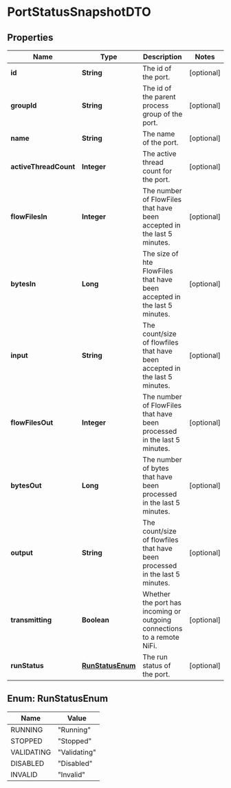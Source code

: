 

# PortStatusSnapshotDTO

## Properties

Name | Type | Description | Notes
------------ | ------------- | ------------- | -------------
**id** | **String** | The id of the port. |  [optional]
**groupId** | **String** | The id of the parent process group of the port. |  [optional]
**name** | **String** | The name of the port. |  [optional]
**activeThreadCount** | **Integer** | The active thread count for the port. |  [optional]
**flowFilesIn** | **Integer** | The number of FlowFiles that have been accepted in the last 5 minutes. |  [optional]
**bytesIn** | **Long** | The size of hte FlowFiles that have been accepted in the last 5 minutes. |  [optional]
**input** | **String** | The count/size of flowfiles that have been accepted in the last 5 minutes. |  [optional]
**flowFilesOut** | **Integer** | The number of FlowFiles that have been processed in the last 5 minutes. |  [optional]
**bytesOut** | **Long** | The number of bytes that have been processed in the last 5 minutes. |  [optional]
**output** | **String** | The count/size of flowfiles that have been processed in the last 5 minutes. |  [optional]
**transmitting** | **Boolean** | Whether the port has incoming or outgoing connections to a remote NiFi. |  [optional]
**runStatus** | [**RunStatusEnum**](#RunStatusEnum) | The run status of the port. |  [optional]



## Enum: RunStatusEnum

Name | Value
---- | -----
RUNNING | &quot;Running&quot;
STOPPED | &quot;Stopped&quot;
VALIDATING | &quot;Validating&quot;
DISABLED | &quot;Disabled&quot;
INVALID | &quot;Invalid&quot;



